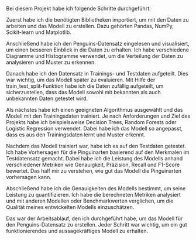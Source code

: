 Bei diesem Projekt habe ich folgende Schritte durchgeführt:

Zuerst habe ich die benötigten Bibliotheken importiert, um mit den Daten zu arbeiten und das Modell zu erstellen. 
Dazu gehörten Pandas, NumPy, Scikit-learn und Matplotlib.

Anschließend habe ich den Penguins-Datensatz eingelesen und visualisiert, um einen besseren Einblick in die Daten zu erhalten.
Ich habe verschiedene Diagramme und Histogramme verwendet, um die Verteilung der Daten zu analysieren und Muster zu erkennen.

Danach habe ich den Datensatz in Trainings- und Testdaten aufgeteilt. 
Dies war wichtig, um das Modell später zu evaluieren.
Mit Hilfe der train_test_split-Funktion habe ich die Daten zufällig aufgeteilt, um sicherzustellen, dass das Modell sowohl mit bekannten als auch unbekannten Daten getestet wird.

Als nächstes habe ich einen geeigneten Algorithmus ausgewählt und das Modell mit den Trainingsdaten trainiert.
Je nach Anforderungen und Ziel des Projekts habe ich beispielsweise Decision Trees, Random Forests oder Logistic Regression verwendet. 
Dabei habe ich das Modell so angepasst, dass es aus den Trainingsdaten lernt und Muster erkennt.

Nachdem das Modell trainiert war, habe ich es auf den Testdaten getestet. 
Ich habe Vorhersagen für die Pinguinarten basierend auf den Merkmalen im Testdatensatz gemacht. 
Dabei habe ich die Leistung des Modells anhand verschiedener Metriken wie Genauigkeit, Präzision, Recall und F1-Score bewertet.
Das half mir zu verstehen, wie gut das Modell die Pinguinarten vorhersagen kann.

Abschließend habe ich die Genauigkeiten des Modells bestimmt, um seine Leistung zu quantifizieren.
Ich habe die berechneten Metriken analysiert und mit anderen Modellen oder Benchmarkwerten verglichen, um die Qualität meines entwickelten Modells einzuschätzen.

Das war der Arbeitsablauf, den ich durchgeführt habe, um das Modell für den Penguins-Datensatz zu erstellen. 
Jeder Schritt war wichtig, um ein gut funktionierendes und aussagekräftiges Modell zu erhalten.







